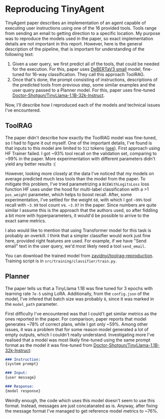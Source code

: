 # Reproducing TinyAgent

TinyAgent paper describes an implementation of an agent capable of executing user instructions using one of the 16
provided tools.
Tools range from sending an email to getting direction to a specific location.
My purpose was to reproduce the models used in the paper, so exact implementation details are not important in this
report.
However, here is the general description of the pipeline, that is important for understanding of the following text:

1. Given a user query, we first predict all of the tools, that could be needed for the execution.
   For this, paper uses [DeBERTaV3 small](https://huggingface.co/microsoft/deberta-v3-small) model, fine-tuned for
   16-way classification. They call this approach ToolRAG.
2. Once that's done, the prompt consisting of instructions, descriptions of the predicted tools from previous step, some
   similar examples and the user query passed to a Planner model. For this, paper uses
   fine-tuned [Doctor-Shotgun/TinyLlama-1.1B-32k-Instruct](https://huggingface.co/Doctor-Shotgun/TinyLlama-1.1B-32k-Instruct).

Now, I'll describe how I reproduced each of the models and technical issues I've encountered.

## ToolRAG

The paper didn't describe how exactly the ToolRAG model was fine-tuned, so I had to figure it out myself.
One of the important details, I've found is that inputs to this model are limited to `512`
tokens ([see](https://github.com/SqueezeAILab/TinyAgent/blob/e63305d9bbe767493bc34db777bbcd7aba006bf0/src/tiny_agent/tool_rag/classifier_tool_rag.py#L97)).
First approach using HF Trainer failed.
I got ~93% tool recall on the validation set, comparing to ~99% in the paper.
More experimentation with different parameters didn't yield any better results :(

However, looking more closely at the data I've noticed that my models on average predicted much less tools than the
model from the paper.
To mitigate this problem, I've tried parametrizing a `BCEWithLogitsLoss` loss function HF uses under the hood for
multi-label classification with a >1 `pos_weight` parameter, which helps to boost recall.
After, some experimentation, I've settled for the weight `60`, with which I got `~99%` tool recall with `~3.99` tool
count vs. `~3.97` in the paper.
Since numbers are quite similar I assume this is the approach that the authors used, so after fiddling a bit more with
hyperparameters, it would'd be possible to arrive to the exact same metrics.

I also would like to mention that using Transformer model for this task is probably an overkill.
I think that a simpler classifier would work just fine here, provided right features are used.
For example, if we have "Send email" text in the user query, we'd most likely need a tool `send_email`.

You can download the trained model
from [zavidnyi/toolrag-reproduction](https://huggingface.co/zavidnyi/toolrag-reproduction).
Training script is in `src/training/classifier/train.py`.

## Planner

The paper tells us that a TinyLlama 1.1B was fine tuned for 3 epochs with learning rate `7e-5` using LoRA.
Additionally, from the `config.json` of the model, I've infered that batch size was probably `8`, since it was marked
in the `model_path` parameter.

First difficulty I've encountered was that I could't get similar metrics as the ones reported in the paper.
For comparison, paper reports that model generates ~78% of correct plans, while I got only ~59%.
Among other issues, it was a problem that for some reason model generated a lot of empty outputs, which I couldn't
really understand.
Investigating more I've realised that a model was most likely fine-tuned using the same prompt format as the model it
was fine-tuned
from [Doctor-Shotgun/TinyLlama-1.1B-32k-Instruct](https://huggingface.co/Doctor-Shotgun/TinyLlama-1.1B-32k-Instruct):
```md
### Instruction:
{system prompt}

### Input:
{user message}

### Response:
{model response}
```

Weirdly enough, the code which uses this model doesn't seem to use this format.
Instead, messages are just concatanated as is.
Anyway, after fixing the message format I've managed to get reference model metrics to ~76%.

